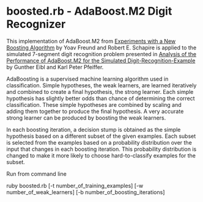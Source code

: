 boosted.rb - AdaBoost.M2 Digit Recognizer 
=========================================

This implementation of AdaBoost.M2 from [Experiments with a New Boosting Algorithm](http://www.cs.princeton.edu/~schapire/publist.html) by Yoav
Freund and Robert E. Schapire is applied to the simulated 7-segment digit
recognition problem presented in [Analysis of the Performance of AdaBoost.M2 for the Simulated Digit-Recognition-Example](http://citeseerx.ist.psu.edu/viewdoc/download?doi=10.1.1.86.8158&rep=rep1&type=pdf)
 by Gunther Eibl and Karl Peter Pfeiffer.

AdaBoosting is a supervised machine learning algorithm used in classification.
Simple hypotheses, the weak learners, are learned iteratively and combined to create
a final hypothesis, the strong learner. Each simple hypothesis has slightly better odds than chance of determining the
correct classification. These simple hypotheses are combined by
scaling and adding them together to produce the final hypothesis.
A very accurate strong learner can be produced by boosting the weak learners.

In each boosting iteration, a decision stump is obtained as the simple hypothesis based on a different subset of the given examples.
Each subset is selected from the examples based on a probability distribution over the input that changes in each
boosting iteration. This probability distribution is changed to make it more likely to choose hard-to-classify examples
for the subset.

Run from command line

ruby boosted.rb [-t number_of_training_examples] [-w number_of_weak_learners] [-b number_of_boosting_iterations]

